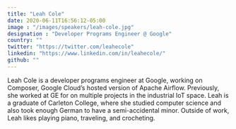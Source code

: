 ```yaml
---
title: "Leah Cole"
date: 2020-06-11T16:56:12-05:00
image : "/images/speakers/leah-cole.jpg"
designation : "Developer Programs Engineer @ Google"
country: ""
twitter: "https://twitter.com/leahecole"
linkedin: "https://www.linkedin.com/in/leahecole/"
github: ""
---
```


Leah Cole is a developer programs engineer at Google, working on Composer, Google Cloud’s hosted version of Apache Airflow. Previously, she worked at GE for on multiple projects in the industrial IoT space. Leah is a graduate of Carleton College, where she studied computer science and also took enough German to have a semi-accidental minor. Outside of work, Leah likes playing piano, traveling, and crocheting.